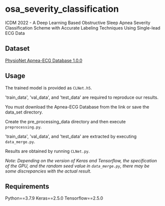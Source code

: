# osa_severity_classification
ICDM 2022 - A Deep Learning Based Obstructive Sleep Apnea Severity Classification Scheme with Accurate Labeling Techniques Using Single-lead ECG Data

## Dataset
[PhysioNet Apnea-ECG Database 1.0.0](https://physionet.org/content/apnea-ecg/1.0.0/)

## Usage
The trained model is provided as `CLNet.h5`.

'train_data', 'val_data', and 'test_data' are required to reproduce our results.

You must download the Apnea-ECG Database from the link or save the data_set directory. 

Create the pre_processing_data directory and then execute `preprocessing.py`.

'train_data', 'val_data', and 'test_data' are extracted by executing `data_merge.py`.

Results are obtained by running `CLNet.py`.

*Note: Depending on the version of Keras and Tensorflow, the specification of the GPU, and the random seed value in `data_merge.py`, there may be some discrepancies with the actual result.*

## Requirements
Python==3.7.9 Keras==2.5.0 Tensorflow==2.5.0
